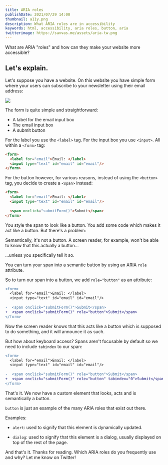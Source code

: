 ```yaml
---
title: ARIA roles
publishDate: 2021/07/29 14:00
thumbnail: a11y.png
description: What ARIA roles are in accessibility
keywords: html, accessibility, aria roles, button, aria
twitterimage: https://savvas.me/assets/aria-tw.png
---
```


What are ARIA "roles" and how can they make your website more accessible?

## Let's explain.

Let's suppose you have a website. On this website you have simple form where your users can subscribe to your newsletter using their email address:

![](/assets/simple-form.png)

The form is quite simple and straightforward:

* A label for the email input box
* The email input box
* A submit button

For the label you use the `<label>` tag. For the input box you use `<input>`. All within a `<form>` tag:

```html
<form>
  <label for="email">Email: </label>
  <input type="text" id="email" id="email"/>
</form>
```

For the button however, for various reasons, instead of using the `<button>` tag, you decide to create a `<span>` instead:

```html
<form>
  <label for="email">Email: </label>
  <input type="text" id="email" id="email"/>
  
  <span onclick="submitForm()">Submit</span>
</form>
```

You style the span to look like a button. You add some code which makes it act like a button. But there's a problem:

Semantically, it's not a button. A screen reader, for example, won't be able to know that this actually a button...

...unless you specifically tell it so.

You can turn your span into a semantic button by using an ARIA `role` attribute.

So to turn our span into a button, we add `role="button"` as an attribute:

```diff
<form>
  <label for="email">Email: </label>
  <input type="text" id="email" id="email"/>
  
-  <span onclick="submitForm()">Submit</span>
+  <span onclick="submitForm()" role="button">Submit</span>
</form>
```

Now the screen reader knows that this acts like a button which is supposed to do something, and it will announce it as such.

But how about keyboard access? Spans aren't focusable by default so we need to include `tabindex` to our span:

```diff
<form>
  <label for="email">Email: </label>
  <input type="text" id="email" id="email"/>
  
-  <span onclick="submitForm()" role="button">Submit</span>
+  <span onclick="submitForm()" role="button" tabindex="0">Submit</span>
</form>
```

That's it. We now have a custom element that looks, acts and is semantically a button.

`button` is just an example of the many ARIA roles that exist out there.

Examples:

* `alert`: used to signify that this element is dynamically updated.

* `dialog`: used to signify that this element is a dialog, usually displayed on top of the rest of the page.

And that's it. Thanks for reading. Which ARIA roles do you frequently use and why? Let me know on Twitter!